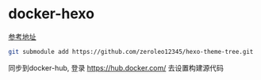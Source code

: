 # docker-hexo
[参考地址](https://github.com/zeusro/docker-hexo)
```bash
git submodule add https://github.com/zeroleo12345/hexo-theme-tree.git  themes/tree
```

同步到docker-hub, 登录 https://hub.docker.com/ 去设置构建源代码
